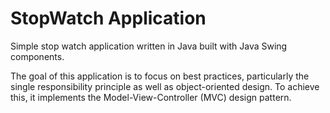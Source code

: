 # StopWatch Application

Simple stop watch application written in Java built with Java Swing components.

The goal of this application is to focus on best practices, particularly the single
responsibility principle as well as object-oriented design.  To achieve this, it
implements the Model-View-Controller (MVC) design pattern.
